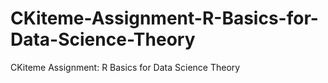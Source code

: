 # CKiteme-Assignment-R-Basics-for-Data-Science-Theory
CKiteme Assignment: R Basics for Data Science Theory
